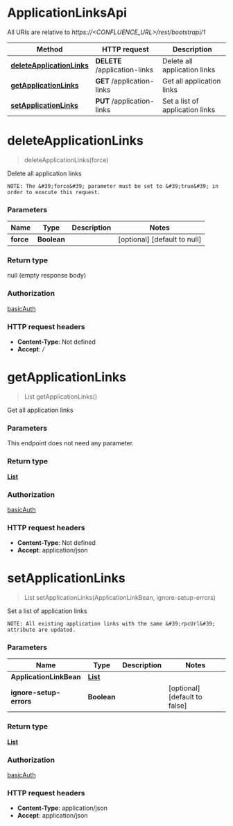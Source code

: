 # ApplicationLinksApi

All URIs are relative to *https://&lt;CONFLUENCE_URL&gt;/rest/bootstrapi/1*

| Method | HTTP request | Description |
|------------- | ------------- | -------------|
| [**deleteApplicationLinks**](ApplicationLinksApi.md#deleteApplicationLinks) | **DELETE** /application-links | Delete all application links |
| [**getApplicationLinks**](ApplicationLinksApi.md#getApplicationLinks) | **GET** /application-links | Get all application links |
| [**setApplicationLinks**](ApplicationLinksApi.md#setApplicationLinks) | **PUT** /application-links | Set a list of application links |


<a name="deleteApplicationLinks"></a>
# **deleteApplicationLinks**
> deleteApplicationLinks(force)

Delete all application links

    NOTE: The &#39;force&#39; parameter must be set to &#39;true&#39; in order to execute this request.

### Parameters

|Name | Type | Description  | Notes |
|------------- | ------------- | ------------- | -------------|
| **force** | **Boolean**|  | [optional] [default to null] |

### Return type

null (empty response body)

### Authorization

[basicAuth](../README.md#basicAuth)

### HTTP request headers

- **Content-Type**: Not defined
- **Accept**: */*

<a name="getApplicationLinks"></a>
# **getApplicationLinks**
> List getApplicationLinks()

Get all application links

### Parameters
This endpoint does not need any parameter.

### Return type

[**List**](../Models/ApplicationLinkBean.md)

### Authorization

[basicAuth](../README.md#basicAuth)

### HTTP request headers

- **Content-Type**: Not defined
- **Accept**: application/json

<a name="setApplicationLinks"></a>
# **setApplicationLinks**
> List setApplicationLinks(ApplicationLinkBean, ignore-setup-errors)

Set a list of application links

    NOTE: All existing application links with the same &#39;rpcUrl&#39; attribute are updated.

### Parameters

|Name | Type | Description  | Notes |
|------------- | ------------- | ------------- | -------------|
| **ApplicationLinkBean** | [**List**](../Models/ApplicationLinkBean.md)|  | |
| **ignore-setup-errors** | **Boolean**|  | [optional] [default to false] |

### Return type

[**List**](../Models/ApplicationLinkBean.md)

### Authorization

[basicAuth](../README.md#basicAuth)

### HTTP request headers

- **Content-Type**: application/json
- **Accept**: application/json

